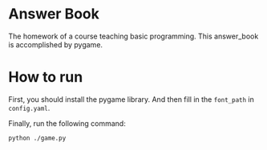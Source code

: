 # Answer Book
The homework of a course teaching basic programming. This answer_book is accomplished by pygame.

# How to run
First, you should install the pygame library. And then fill in the `font_path` in `config.yaml`.

Finally, run the following command:
```bash
python ./game.py
```